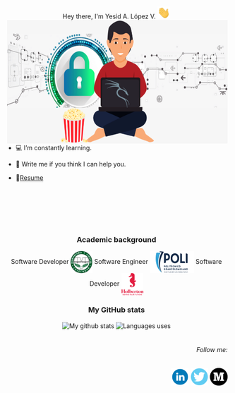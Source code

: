 <!-- Portada -->
<p align="center" height="300">
Hey there, I'm Yesid A. López V. <img src="Images/Greeting.gif" width="29px"><br>
<img align="right" height="280" width="500" alt="Personal image" src="Images/Yesid2.png"></p><br>

- 💻 I’m constantly learning.

- 💬 Write me if you think I can help you.

- 📝[Resume](https://drive.google.com/file/d/11ohFer73sUoBm-AIfoG169FrQI_MoJVE/view?usp=sharing)
</p><br><br><br><br><br>

<h3 align="center">Academic background</h3>
<p align="center">
Software Developer <img align="center" src="Images/logo_cotecnova.png" height="50" width="50" alt="COTECNOVA"> 
Software Engineer <img align="center" src="Images/logo_poli.png" height="50" width="100" alt="POLI"> 
Software Developer <img align="center" src="Images/logo_holberton.png" height="50" width="50" alt="Holberton">
</p>

<h3 align="center">My GitHub stats</h3>
<p align="center">
<img align="center" alt="My github stats" src="https://github-readme-stats.vercel.app/api?username=Yesid4Code&hide=stars&count_private=true&show_icons=true&title_color=56C77B&text_color=121212&icon_color=56C77B&bg_color=ffffff">
<img align="center" alt="Languages uses" src="https://github-readme-stats.vercel.app/api/top-langs/?username=Yesid4Code&layout=compact&langs_count=6&title_color=56C77B&text_color=121212">
<!-- The color is: 56C77B -->
</p>
<h6 align="right"><em><br>Follow me: </em></h6>
<p align="right">
<a target="blank" href="https://www.linkedin.com/in/Yesid4Code/"><img align="center" height="40" width="40" alt="Yesid_Lopez" src="Images/logo_linkedin.png"></a>
<a target="blank" href="https://twitter.com/Yesid4Code"><img align="center" height="40" width="40" alt="Yesid_Lopez" src="Images/logo_twitter.png"></a>
<a href="https://medium.com/@mafe_crespo" target="blank"><img align="center" src="https://github.com/mfcrespo/Github_profile/blob/master/images/logo_medium.png" alt="@mafe_crespo" height="40" width="40" /></a>
</p>

